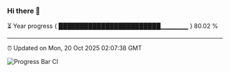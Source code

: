 ### Hi there 👋

⏳ Year progress { ████████████████████████▁▁▁▁▁▁ } 80.02 %

---

⏰ Updated on Mon, 20 Oct 2025 02:07:38 GMT

![Progress Bar CI](https://github.com/DhruviPatel157/GitHub-Actions-Demo/workflows/Progress%20Bar%20CI/badge.svg)
